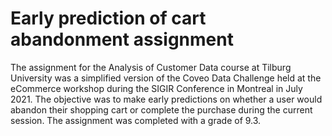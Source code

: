 # Early prediction of cart abandonment assignment

The assignment for the Analysis of Customer Data course at Tilburg University was a simplified version of the Coveo Data Challenge held at the eCommerce workshop during the SIGIR Conference in Montreal in July 2021. The objective was to make early predictions on whether a user would abandon their shopping cart or complete the purchase during the current session. The assignment was completed with a grade of 9.3.
